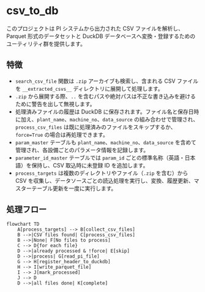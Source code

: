 # csv_to_db

このプロジェクトは PI システムから出力された CSV ファイルを解析し、Parquet 形式のデータセットと DuckDB データベースへ変換・登録するためのユーティリティ群を提供します。

## 特徴

- `search_csv_file` 関数は `.zip` アーカイブも検索し、含まれる CSV ファイルを `__extracted_csvs__` ディレクトリに展開して処理します。
- `.zip` から展開する際、`..` を含むパスや絶対パスは不正な書き込みを避けるために警告を出して無視します。
- 処理済みファイルの履歴は DuckDB に保存されます。ファイル名と保存日時に加え、`plant_name`、`machine_no`、`data_source` の組み合わせで管理され、`process_csv_files` は既に処理済みのファイルをスキップするか、`force=True` の場合は再処理できます。
- `param_master` テーブルも `plant_name`、`machine_no`、`data_source` を含めて管理され、各設備ごとのパラメータ情報を記録します。
- `parameter_id_master` テーブルでは `param_id` ごとの標準名称（英語・日本語）を保持し、CSV 取込時に未登録 ID を追加します。
- `process_targets` は複数のディレクトリやファイル（`.zip` を含む）から CSV を収集し、データソースごとの読込処理を実行し、変換、履歴更新、マスターテーブル更新を一度に実行します。

## 処理フロー

```mermaid
flowchart TD
    A[process_targets] --> B[collect_csv_files]
    B -->|CSV files found| C[process_csv_files]
    B -->|None| F[No files to process]
    C --> D{for each file}
    D -->|already processed & !force| E[skip]
    D -->|process| G[read_pi_file]
    G --> H[register_header_to_duckdb]
    H --> I[write_parquet_file]
    I --> J[mark_processed]
    J --> D
    D -->|all files done| K[complete]
```


